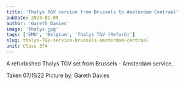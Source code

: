 ```yaml
---
title: 'Thalys TGV service from Brussels to Amsterdam Centraal'
pubDate: 2024-01-09
author: 'Gareth Davies'
image: 'thalys.jpg'
tags: ['EMU', 'Belgium', 'Thalys TGV (Refurb)']
slug: thalys-TGV-service-brussels-amsterdam-centraal
unit: Class 374
---
```


A refurbished Thalys TGV set from Brussels - Amsterdam service. 

Taken 07/11/22 
Picture by: Gareth Davies 

